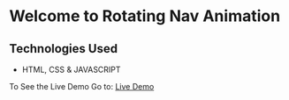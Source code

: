 # Welcome to Rotating Nav Animation

## Technologies Used
- HTML, CSS & JAVASCRIPT

To See the Live Demo Go to: [Live Demo](https://pnsvn3035.github.io/rotating-nav-animation/)
